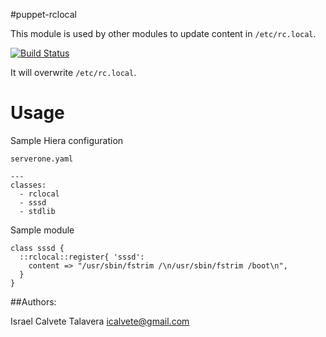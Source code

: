 #puppet-rclocal

This module is used by other modules to update content in `/etc/rc.local`.

[![Build Status](https://secure.travis-ci.org/icalvete/puppet-rclocal.png)](http://travis-ci.org/icalvete/puppet-rclocal)

It will overwrite `/etc/rc.local`.

# Usage

Sample Hiera configuration

`serverone.yaml`

    ---
    classes:
      - rclocal
      - sssd
      - stdlib

Sample module

    class sssd {
      ::rclocal::register{ 'sssd': 
        content => "/usr/sbin/fstrim /\n/usr/sbin/fstrim /boot\n",
      }
    }

##Authors:

Israel Calvete Talavera <icalvete@gmail.com>
